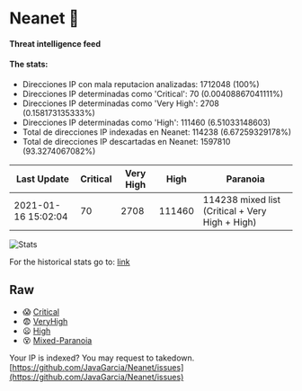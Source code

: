 # Neanet :hocho:
#### Threat intelligence feed
#### The stats:

- Direcciones IP con mala reputacion analizadas: 1712048 (100%)
- Direcciones IP determinadas como 'Critical':  70 (0.00408867041111%)
- Direcciones IP determinadas como 'Very High':  2708 (0.158173135333%)
- Direcciones IP determinadas como 'High':  111460 (6.51033148603)
- Total de direcciones IP indexadas en Neanet:  114238 (6.67259329178%)
- Total de direcciones IP descartadas en Neanet:  1597810 (93.3274067082%)

| Last Update | Critical | Very High | High | Paranoia |
| --- | --- | --- | --- | --- |
| 2021-01-16 15:02:04 | 70 | 2708 | 111460 | 114238 mixed list (Critical + Very High + High)|

![Stats](https://docs.google.com/spreadsheets/d/e/2PACX-1vSnaNMIXVabIpDJjufMlzH7poXnshF3mgd8Is1g9ytUEzVsP5my4Trn8f-xkoLLQ38xpL3HtmUexLo6/pubchart?oid=501124687&format=image)

For the historical stats go to: [link](/stats.csv)
## Raw
- :scream: [Critical](https://raw.githubusercontent.com/JavaGarcia/Neanet/master/blacklists/neanet_critical.txt)
- :fearful: [VeryHigh](https://raw.githubusercontent.com/JavaGarcia/Neanet/master/blacklists/neanet_veryHigh.txtt)
- :frowning: [High](https://raw.githubusercontent.com/JavaGarcia/Neanet/master/blacklists/neanet_high.txt)
- :dizzy_face: [Mixed-Paranoia](https://raw.githubusercontent.com/JavaGarcia/Neanet/master/blacklists/neanet_all.txt)


Your IP is indexed? You may request to takedown. [https://github.com/JavaGarcia/Neanet/issues](https://github.com/JavaGarcia/Neanet/issues)





















































































































































































































































































































































































































































































































































































































































































































































































































































































































































































































































































































































































































































































































































































































































































































































































































































































































































































































































































































































































































































































































































































































































































































































































































































































































































































































































































































































































































































































































































































































































































































































































































































































































































































































































































































































































































































































